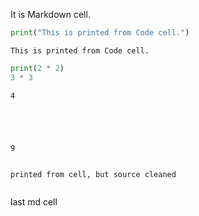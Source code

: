 It is Markdown cell.


```python
print("This is printed from Code cell.")
```

    This is printed from Code cell.



```python
print(2 * 2)
3 * 3
```

    4





    9




```python

```

    printed from cell, but source cleaned



```python

```

last md cell
